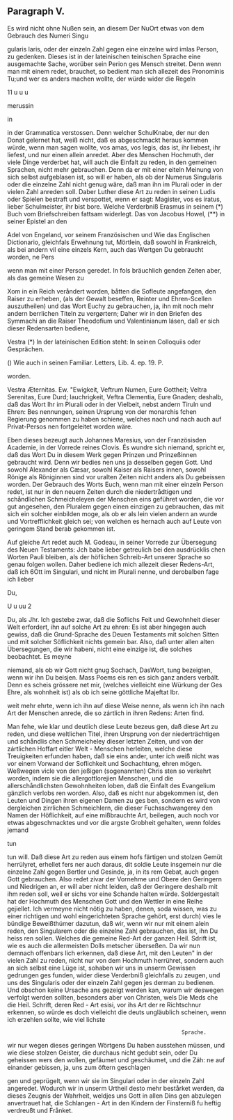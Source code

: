 
<!-- seite 729 -->

Paragraph V.
------------

Es wird nicht ohne Nußen sein, an diesem Der NuOrt etwas von dem Gebrauch des Numeri Singu

gularis laris, oder der einzeln Zahl gegen eine einzelne wird imlas Person, zu gedenken. Dieses ist in der lateinischen teinischen Sprache eine ausgemachte Sache, worüber sein Perion ges Mensch streitet. Denn wenn man mit einem redet, brauchet, so bedient man sich allezeit des Pronominis Tu;und wer es anders machen wollte, der würde wider die Regeln

11 u u u

merussin

in



<!-- seite 730 -->

in der Gramınatica verstossen. Denn welcher SchulKnabe, der nur den Donat gelernet hat, weiß nicht, daß es abgeschmackt heraus kommen würde, wenn man sagen wollte, vos amas, vos legis, das ist, ihr liebest, ihr liefest, und nur einen allein anredet. Aber des Menschen Hochmuth, der viele Dinge verderbet hat, will auch die Einfalt zu reden, in den gemeinen Sprachen, nicht mehr gebrauchen. Denn da er mit einer eiteln Meinung von sich selbst aufgeblasen ist, so will er haben, als ob der Numerus Singularis oder die einzelne Zahl nicht genug wäre, daß man ihn im Plurali oder in der vielen Zahl anreden soll. Daber Luther diese Art zu reden in seinen Ludis oder Spielen bestraft und verspottet, wenn er sagt: Magister, vos es iratus, lieber Schulmeister, ihr bist bore. Welche Verderbniß Erasmus in seinem (*) Buch vom Briefschreiben fattsam widerlegt. Das von Jacobus Howel, (**) in seiner Epistel an den

Adel von Engeland, vor seinem Französischen und Wie das Englischen Dictionario, gleichfals Erwehnung tut, Mörtlein, daß sowohl in Frankreich, als bei andern vil eine einzels Kern, auch das Wertgen Du gebraucht worden, ne Pers

wenn man mit einer Person geredet. In fols bräuchlich genden Zeiten aber, als das gemeine Wesen zu

Xom in ein Reich veråndert worden, båtten die Sofleute angefangen, den Raiser zu erheben, (als der Gewalt beseffen, Reinter und Ehren-Scellen auszutheilen) und das Wort Euchy zu gebrauchen, ja, ihn mit noch mehr andern berrlichen Titeln zu vergørtern; Daher wir in den Briefen des Symmachi an die Raiser Theodofium und Valentinianum lásen, daß er sich dieser Redensarten bediene,

Vestra (*) In der lateinischen Edition  steht: In seinen Colloquiis oder Gesprächen.

() Wie auch in seinen Familiar. Letters, Lib. 4. ep. 19. P.

worden.
<!-- seite 731 -->
Vestra Æternitas. Ew. "Ewigkeit, Veftrum Numen, Eure Gottheit; Veltra Serenitas, Eure Durd; lauchrigkeit, Veftra Clementia, Eure Gnaden; deshalb, daß das Wort Ihr im Plurali oder in der Vielbeit, nebst andern Tiruln und Ehren: Bes nennungen, seinen Ursprung von der monarchis fchen Regierung genommen zu haben schiene, welches nach und nach auch auf Privat-Persos nen fortgeleitet worden wäre.

Eben dieses bezeugt auch Johannes Maresius, von der Französisden Academie, in der Vorrede reines Clovis. És wundre sich niemand, spricht er, daß das Wort Du in diesem Werk gegen Prinzen und Prinzeßinnen gebraucht wird. Denn wir bedies nen uns ja desselben gegen Gott. Und sowohl Alexander als Cæsar, sowohl Kaiser als Raisers innen, sowohl Rönige als Röniginnen sind vor uralten Zeiten nicht anders als Du gebeissen worden. Der Gebrauch des Worts Euch, wenn man mit einer einzeln Person redet, ist nur in den neuern Zeiten durch die niedertrådtigen und schåndlichen Schmeicheleyen der Menschen eins geführet worden, die vor gut angesehen, den Pluralem gegen einen einzigen zu gebrauchen, das mit sich ein solcher einbilden moge, als ob er als lein vielen andern an wurde und Vortrefflichkeit gleich sei; von welchen es hernach auch auf Leute von geringem Stand berab gekommen ist.

Auf gleiche Art redet auch M. Godeau, in seiner Vorrede zur Übersegung des Neuen Testaments: Jch babe lieber getreulich bei den ausdrücklis chen Worten Pauli bleiben, als der höflichen Schreib-Art unserer Sprache so genau folgen wollen. Daher bediene ich mich allezeit dieser Redens-Art, daß ich 6Ott im Singulari, und nicht im Plurali nenne, und derobalben fage ich lieber

Du,

U u uu 2
<!-- seite 732 -->
Du, als Jhr. Ich gestebe zwar, daß die Soflichs Feit und Gewohnheit dieser Welt erfordert, ihn auf solche Art zu ehren: Es ist aber hingegen auch gewiss, daß die Grund-Sprache des Deuen Testaments mit solchen Sitten und mit solcher Söflichkeit nichts gemein bar. Also, daß unter allen alten Übersegungen, die wir habeni, nicht eine einzige ist, die solches beobachtet. Es meyne

niemand, als ob wir Gott nicht gnug Sochach, DasWort, tung bezeigten, wenn wir ihn Du beisjen. Mass Poems eis ren es sich ganz anders verbált. Denn es scheis grössere net mir, (welches vielleicht eine Würkung der Ges Ehre, als wohnheit ist) als ob ich seine göttliche Majeftat Ibr.

weit mehr ehrte, wenn ich ihn auf diese Weise nenne, als wenn ich ihn nach Art der Menschen anrede, die so zártlich in ihren Redens: Arten find.

Man fehe, wie klar und deutlich diese Leute bezeus gen, daß diese Art zu reden, und diese weltlichen Titel, ihren Ursprung von der niederträchtigen und schåndlis chen Schmeicheley dieser letzten Zeiten, und von der zártlichen Hoffart eitler Welt - Menschen herleiten, welche diese Treuigkeiten erfunden haben, daß sie eins ander, unter ich weiß nicht was vor einem Vorwand der Soflichkeit und Sochachtung, ehren mögen. Weßwegen vicle von den jeßigen (sogenannten) Chris sten so verkehrt worden, indem sie die allergottlorejien Menschen, und die allerschåndlichsten Gewohnheiten loben, daß die Einfalt des Evangelium gänzlich verlobs ren worden. Also, daß es nicht nur abgekommen ist, den Leuten und Dingen ihren eigenen Damen zu ges ben, sondern es wird von dergleichen zirrlichen Schmeichlern, die dieser Fuchsschwangerey den Namen der Höflichkeit, auf eine mißbrauchte Art, beilegen, auch noch vor etwas abgeschmacktes und vor die argste Grobheit gehalten, wenn foldes jemand

tun

<!-- seite 733 -->

tun will. Daß diese Art zu reden aus einem hofs
färtigen und stolzen Gemüt herrülyret, erhellet fers
ner auch daraus, dit soldie Leute insgemein nur die
einzelne Zahl gegen Bertler und Gesinde, ja, in its
rem Gebat, auch gegen Gott gebrauchen. Also
redet zivar der Vornehme und Obere den Geringern
und Niedrigen an, er will aber nicht leiden, daß der
Geringere deshalb mit ihm reden soll, weil er sichs vor
eine Schande halten würde. Soldergestalt hat der
Hochmuth des Menschen Gott und den Wettler in
eine Reihe gejiellet. Ich vermeyne nicht nötig zu
haben, denen, soda wissen, was zu einer richtigen und
wohl eingerichteten Sprache gehört, erst durch) vies
le bündige Beweißthúmer dazutun, daß wir, wenn
wir nur mit einem alein reden, den Singularem oder
die einzelne Zahl gebrauchen, das ist, ihn Du heiss
ren sollen. Welches die gemeine Red-Art der ganzen
Heil. Sdrift ist, wie es auch die allermeisten Dolls
metscher überseßen. Da wir nun demnach offenbars
lich erkennen, daß diese Art, mit den Leuten" in der
vielen Zahl zu reden, nicht nur von dem Hochmuth
herrühret, sondern auch an sich selbst eine Lüge ist,
sohaben wir uns in unserm Gewissen gedrungen ges
funden, wider diese Verderbniß gleichfalls zu zeugen,
und uns des Singularis oder der einzeln Zahl gegen jes
derman zu bedienen. Und obschon keine Ursache ans
gezeigt werden kan, warum wir deswegen verfolgt
werden sollten, besonders aber von Christen, wels Die Meds
 che die Heil. Schrift, deren Red - Art esisi, vor ihs Art der
re Richtschnur erkennen, so würde es doch vielleicht die deuts
ungläublich scheinen, wenn ich erzehlen sollte, wie viel lichste

                                                            Sprache.
wir nur wegen dieses geringen Wörtgens Du haben
ausstehen müssen, und wie diese stolzen Geister, die
durchaus nicht gedubt sein, oder Du geheissen wers
den wollen, gefäumet und geschäumet, und die Záh:
ne auf einander gebissen, ja, uns zum öftern geschlagen




<!-- seite 734 -->
gen und geprügelt, wenn wir sie im Singulari oder in der einzeln Zahl angeredet. Wodurch wir in unserm Urtheil desto mehr bestårket werden, da dieses Zeugnis der Wahrheit, weldjes uns Gott in allen Dins gen abzulegen anvertrauet hat, die Schlangen - Art in den Kindern der Finsterniß fu heftig verdreußt und Frånket.
